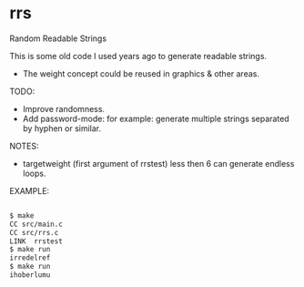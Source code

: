 # rrs

Random Readable Strings

This is some old code I used years ago to generate readable strings.

* The weight concept could be reused in graphics & other areas.

TODO:
* Improve randomness.
* Add password-mode: for example: generate multiple strings separated by hyphen or similar.

NOTES:
* targetweight (first argument of rrstest) less then 6 can generate endless loops.

EXAMPLE:

```bash

$ make
CC src/main.c
CC src/rrs.c
LINK  rrstest
$ make run
irredelref
$ make run
ihoberlumu
```
